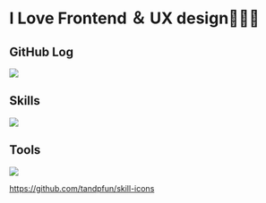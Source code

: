 

# I Love Frontend ＆ UX design🧑🏻‍💻


## GitHub Log
![](https://github-readme-stats.vercel.app/api/top-langs?username=flatsato&show_icons=true&locale=en&layout=compact)

## Skills
![](https://skillicons.dev/icons?i=html,css,js,sass,pug,tailwind,astro,bootstrap,wordpress)

## Tools
![](https://skillicons.dev/icons?i=figma,github,codepen)

https://github.com/tandpfun/skill-icons

